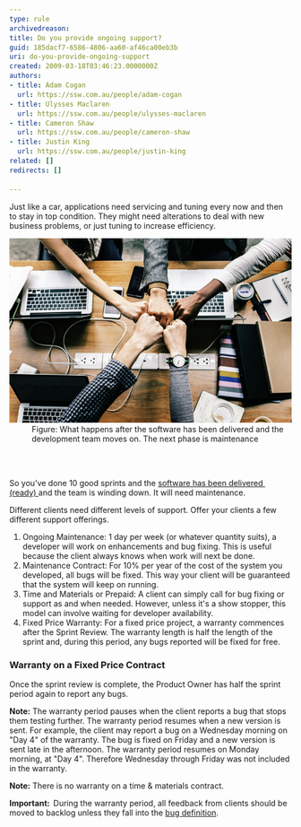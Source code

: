 ```yaml
---
type: rule
archivedreason: 
title: Do you provide ongoing support?
guid: 185dacf7-6586-4806-aa60-af46ca00eb3b
uri: do-you-provide-ongoing-support
created: 2009-03-18T03:46:23.0000000Z
authors:
- title: Adam Cogan
  url: https://ssw.com.au/people/adam-cogan
- title: Ulysses Maclaren
  url: https://ssw.com.au/people/ulysses-maclaren
- title: Cameron Shaw
  url: https://ssw.com.au/people/cameron-shaw
- title: Justin King
  url: https://ssw.com.au/people/justin-king
related: []
redirects: []

---
```



<p>Just like a car, applications need servicing and tuning every now and then to stay in top condition. They might need alterations to deal with new business problems, or just tuning to increase efficiency. 
   <br></p><dl class="image"><dt><img src="sucessful-project-and-now.jpeg" alt="sucessful-project-and-now.jpeg" /></dt><dd>Figure: What happens after the software has been delivered and the development team moves on. The next phase is maintenance​<br></dd></dl>
<br><excerpt class='endintro'></excerpt><br>
<p>So you’ve done 10 good sprints and the <a href=/have-a-definition-of-ready>software has been delivered ​(ready) </a> and the team is winding down. It will need maintenance.<br></p><p>Different clients need different levels of support. Offer your clients a few different support offerings.</p><ol><li>Ongoing Maintenance: 1 day per week (or whatever quantity suits), a developer will work on enhancements and bug fixing. This is useful because the client always knows when work will next be done.</li><li>Maintenance Contract: For 10% per year of the cost of the system you developed, all bugs will be fixed. This way your client will be guaranteed that the system will keep on running.</li><li>Time and Materials or Prepaid: A client can simply call for bug fixing or support as and when needed. However, unless it's a show stopper, this model can involve waiting for developer availability.</li><li>Fixed Price Warranty: For a fixed price project, a warranty commences after the Sprint Review. The warranty length is half the length of the sprint and, during this period, any bugs reported will be fixed for free.<br></li></ol><h3 class="ssw15-rteElement-H3">Warranty on a Fixed Price Contract</h3><p>Once the sprint review is complete, the Product Owner has half the sprint period again to report any bugs.</p><p> 
   <strong>Note:</strong> The warranty period pauses when the client reports a bug that stops them testing further. The warranty period resumes when a new version is sent. For example, the client may report a bug on a Wednesday morning on "Day 4" of the warranty. The bug is fixed on Friday and a new version is sent late in the afternoon. The warranty period resumes on Monday morning, at "Day 4". Therefore Wednesday through Friday was not included in the warranty.</p><p> 
   <strong>Note:</strong> There is no warranty on a time & materials contract.</p><div class="greyBox"> 
   <strong>Important:  </strong>During the warranty period, all feedback from clients should be moved to backlog unless they fall into the <a href=/management-is-your-client-clear-on-the-definition-of-a-bug> bug definition</a>. <br></div>


